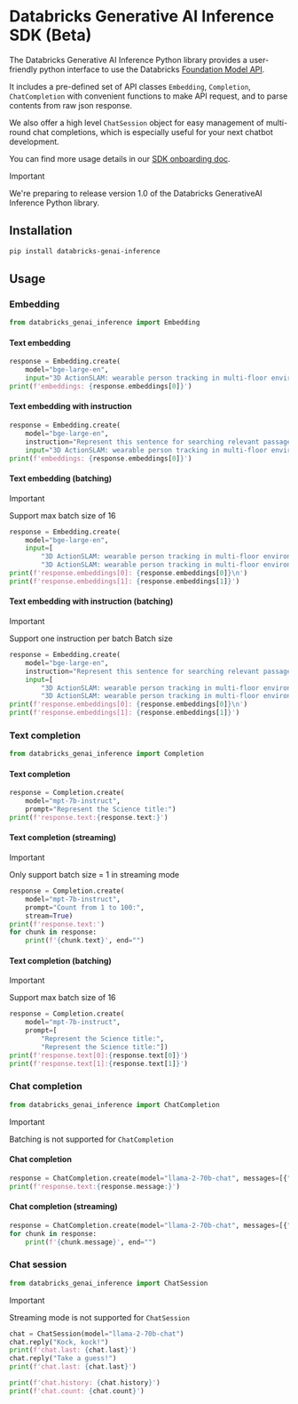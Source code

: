 # Databricks Generative AI Inference SDK (Beta)

The Databricks Generative AI Inference Python library provides a user-friendly python interface to use the Databricks [Foundation Model API](https://docs.databricks.com/en/machine-learning/foundation-models/api-reference.html). 

It includes a pre-defined set of API classes `Embedding`, `Completion`, `ChatCompletion` with convenient functions to make API request, and to parse contents from raw json response. 

We also offer a high level `ChatSession` object for easy management of multi-round chat completions, which is especially useful for your next chatbot development.

You can find more usage details in our [SDK onboarding doc](https://docs.databricks.com/en/machine-learning/foundation-models/query-foundation-model-apis.html).

> [!IMPORTANT]  
> We're preparing to release version 1.0 of the Databricks GenerativeAI Inference Python library.

## Installation

```sh
pip install databricks-genai-inference
```

## Usage

### Embedding

```python
from databricks_genai_inference import Embedding
```

#### Text embedding

```python
response = Embedding.create(
    model="bge-large-en", 
    input="3D ActionSLAM: wearable person tracking in multi-floor environments")
print(f'embeddings: {response.embeddings[0]}')
```

#### Text embedding with instruction

```python
response = Embedding.create(
    model="bge-large-en", 
    instruction="Represent this sentence for searching relevant passages:", 
    input="3D ActionSLAM: wearable person tracking in multi-floor environments")
print(f'embeddings: {response.embeddings[0]}')
```

#### Text embedding (batching)

> [!IMPORTANT]  
> Support max batch size of 16

```python
response = Embedding.create(
    model="bge-large-en", 
    input=[
        "3D ActionSLAM: wearable person tracking in multi-floor environments",
        "3D ActionSLAM: wearable person tracking in multi-floor environments"])
print(f'response.embeddings[0]: {response.embeddings[0]}\n')
print(f'response.embeddings[1]: {response.embeddings[1]}')
```

#### Text embedding with instruction (batching)

> [!IMPORTANT]  
> Support one instruction per batch 
> Batch size

```python
response = Embedding.create(
    model="bge-large-en", 
    instruction="Represent this sentence for searching relevant passages:",
    input=[
        "3D ActionSLAM: wearable person tracking in multi-floor environments",
        "3D ActionSLAM: wearable person tracking in multi-floor environments"])
print(f'response.embeddings[0]: {response.embeddings[0]}\n')
print(f'response.embeddings[1]: {response.embeddings[1]}')
```

### Text completion

```python
from databricks_genai_inference import Completion
```

#### Text completion

```python
response = Completion.create(
    model="mpt-7b-instruct", 
    prompt="Represent the Science title:")
print(f'response.text:{response.text:}')

```

#### Text completion (streaming)

> [!IMPORTANT]  
> Only support batch size = 1 in streaming mode

```python
response = Completion.create(
    model="mpt-7b-instruct", 
    prompt="Count from 1 to 100:",
    stream=True)
print(f'response.text:')
for chunk in response:
    print(f'{chunk.text}', end="")
```

#### Text completion (batching)

> [!IMPORTANT]  
> Support max batch size of 16

```python
response = Completion.create(
    model="mpt-7b-instruct", 
    prompt=[
        "Represent the Science title:", 
        "Represent the Science title:"])
print(f'response.text[0]:{response.text[0]}')
print(f'response.text[1]:{response.text[1]}')
```

### Chat completion

```python
from databricks_genai_inference import ChatCompletion
```

> [!IMPORTANT]  
> Batching is not supported for `ChatCompletion`

#### Chat completion

```python
response = ChatCompletion.create(model="llama-2-70b-chat", messages=[{"role": "system", "content": "You are a helpful assistant."},{"role": "user", "content": "Knock knock."}])
print(f'response.text:{response.message:}')
```

#### Chat completion (streaming)

```python
response = ChatCompletion.create(model="llama-2-70b-chat", messages=[{"role": "system", "content": "You are a helpful assistant."},{"role": "user", "content": "Count from 1 to 30, add one emoji after each number"}], stream=True)
for chunk in response:
    print(f'{chunk.message}', end="")
```

### Chat session

```python
from databricks_genai_inference import ChatSession
```

> [!IMPORTANT]  
> Streaming mode is not supported for `ChatSession`

```python
chat = ChatSession(model="llama-2-70b-chat")
chat.reply("Kock, kock!")
print(f'chat.last: {chat.last}')
chat.reply("Take a guess!")
print(f'chat.last: {chat.last}')

print(f'chat.history: {chat.history}')
print(f'chat.count: {chat.count}')
```
